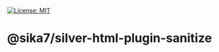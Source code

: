[![License: MIT](https://img.shields.io/badge/License-MIT-yellow.svg)](https://opensource.org/licenses/MIT)

# @sika7/silver-html-plugin-sanitize


